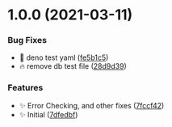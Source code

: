 # 1.0.0 (2021-03-11)


### Bug Fixes

* :bug: deno test yaml ([fe5b1c5](https://github.com/josh-hemphill/maxminddb-deno/commit/fe5b1c5ad9daec1ed8213ae1f24a7dfadcaaafb3))
* :fire: remove db test file ([28d9d39](https://github.com/josh-hemphill/maxminddb-deno/commit/28d9d391b1557fbcd0845b2047b128f582c607be))


### Features

* :sparkles: Error Checking, and other fixes ([7fccf42](https://github.com/josh-hemphill/maxminddb-deno/commit/7fccf429389758701986a3429f160cf04a021361))
* :sparkles: Initial ([7dfedbf](https://github.com/josh-hemphill/maxminddb-deno/commit/7dfedbfd9fd6406b889a1141e4753322b07532e3))

